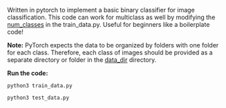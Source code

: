 Written in pytorch to implement a basic binary classifier for image classification. This code can work for multiclass as well by modifying the [num_classes](https://github.com/priya55612/Pytorch_Binary_classifier/blob/master/train_data.py#L50) in the train_data.py. Useful for beginners like a boilerplate code!

**Note:** PyTorch expects the data to be organized by folders with one folder for each class. Therefore, each class of images should be provided as a separate directory or folder in the [data_dir](https://github.com/priya55612/Pytorch_Binary_classifier/blob/master/train_data.py#L16) directory. 


**Run the code:**

```python3 train_data.py```

```python3 test_data.py```
